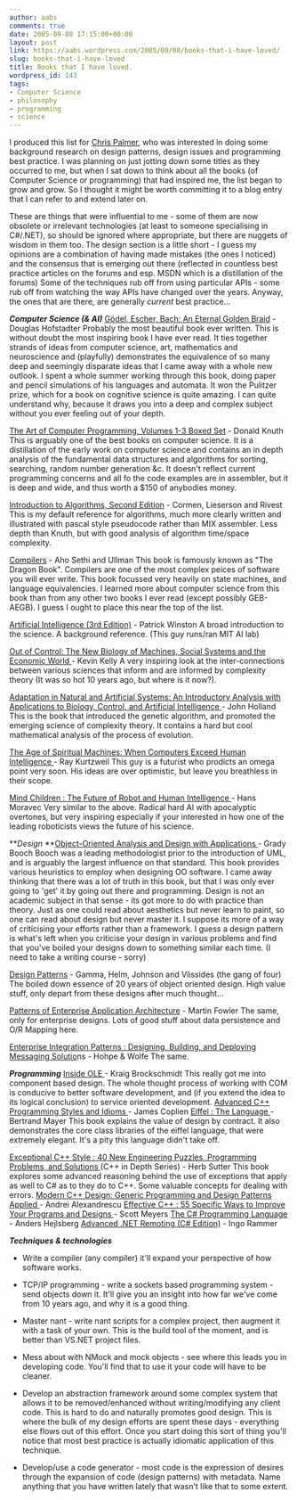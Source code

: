 ```yaml
---
author: aabs
comments: true
date: 2005-09-08 17:15:00+00:00
layout: post
link: https://aabs.wordpress.com/2005/09/08/books-that-i-have-loved/
slug: books-that-i-have-loved
title: Books that I have loved.
wordpress_id: 143
tags:
- Computer Science
- philosophy
- programming
- science
---
```


I produced this list for [Chris Palmer](mailto:buffobuffo@gmail.com), who was interested in doing some background research on design patterns, design issues and programming best practice. I was planning on just jotting down some titles as they occurred to me, but when I sat down to think about all the books (of Computer Science or programming) that had inspired me, the list began to grow and grow. So I thought it might be worth committing it to a blog entry that I can refer to and extend later on.

These are things that were influential to me - some of them are now obsolete or irrelevant technologies (at least to someone specialising in C#/.NET), so should be ignored where appropriate, but there are nuggets of wisdom in them too. The design section is a little short - I guess my opinions are a combination of having made mistakes (the ones I noticed) and the consensus that is emerging out there (reflected in countless best practice articles on the forums and esp. MSDN which is a distillation of the forums) Some of the techniques rub off from using particular APIs - some rub off from watching the way APIs have changed over the years. Anyway, the ones that are there, are generally _current_ best practice...

**_Computer Science (& AI)_**
[Gödel, Escher, Bach: An Eternal Golden Braid](http://www.amazon.com/exec/obidos/tg/detail/-/0465026567/qid=1126226089/sr=2-1/ref=pd_bbs_b_2_1/102-0332298-6633779?v=glance&s=books) - Douglas Hofstadter
Probably the most beautiful book ever written. This is without doubt the most inspiring book I have ever read. It ties together strands of ideas from computer science, art, mathematics and neuroscience and (playfully) demonstrates the equivalence of so many deep and seemingly disparate ideas that I came away with a whole new outlook. I spent a whole summer working through this book, doing paper and pencil simulations of his languages and automata. It won the Pulitzer prize, which for a book on cognitive science is quite amazing. I can quite understand why, because it draws you into a deep and complex subject without you ever feeling out of your depth.

[The Art of Computer Programming, Volumes 1-3 Boxed Set](http://www.amazon.com/exec/obidos/tg/detail/-/0201485419/qid=1126162483/sr=2-1/ref=pd_bbs_b_2_1/102-0332298-6633779?v=glance&s=books) - Donald Knuth
This is arguably one of the best books on computer science. It is a distillation of the early work on computer science and contains an in depth analysis of the fundamental data structures and algorithms for sorting, searching, random number generation &c. It doesn't reflect current programming concerns and all fo the code examples are in assembler, but it is deep and wide, and thus worth a $150 of anybodies money.

[Introduction to Algorithms, Second Edition](http://www.amazon.com/exec/obidos/tg/detail/-/0262032937/qid=1126162432/sr=2-1/ref=pd_bbs_b_2_1/102-0332298-6633779?v=glance&s=books) - Cormen, Lieserson and Rivest
This is my default reference for algorithms, much more clearly written and illustrated with pascal style pseudocode rather than MIX assembler. Less depth than Knuth, but with good analysis of algorithm time/space complexity.

[Compilers](http://www.amazon.com/exec/obidos/tg/detail/-/0201100886/qid=1126162518/sr=2-1/ref=pd_bbs_b_2_1/102-0332298-6633779?v=glance&s=books) - Aho Sethi and Ullman
This book is famously known as "The Dragon Book". Compilers are one of the most complex peices of software you will ever write. This book focussed very heavily on state machines, and language equivalencies. I learned more about computer science from this book than from any other two books I ever read (except possibly GEB-AEGB). I guess I ought to place this near the top of the list.

[Artificial Intelligence (3rd Edition)](http://www.amazon.com/exec/obidos/tg/detail/-/0201533774/qid=1126162564/sr=2-1/ref=pd_bbs_b_2_1/102-0332298-6633779?v=glance&s=books) - Patrick Winston
A broad introduction to the science. A background reference. (This guy runs/ran MIT AI lab)

[Out of Control: The New Biology of Machines, Social Systems and the Economic World ](http://www.amazon.com/exec/obidos/tg/detail/-/0140282025/qid=1126162630/sr=2-1/ref=pd_bbs_b_2_1/102-0332298-6633779?v=glance&s=books)- Kevin Kelly
A very inspiring look at the inter-connections between various sciences that inform and are informed by complexity theory (It was so hot 10 years ago, but where is it now?).

[Adaptation in Natural and Artificial Systems: An Introductory Analysis with Applications to Biology, Control, and Artificial Intelligence ](http://www.amazon.com/exec/obidos/tg/detail/-/0262581116/qid=1126162841/sr=1-3/ref=sr_1_3/102-0332298-6633779?v=glance&s=books)- John Holland
This is the book that introduced the genetic algorithm, and promoted the emerging science of complexity theory. It contains a hard but cool mathematical analysis of the process of evolution.

[The Age of Spiritual Machines: When Computers Exceed Human Intelligence ](http://www.amazon.com/exec/obidos/tg/detail/-/0140282025/qid=1126162630/sr=2-1/ref=pd_bbs_b_2_1/102-0332298-6633779?v=glance&s=books)- Ray Kurtzweil
This guy is a futurist who prodicts an omega point very soon. His ideas are over optimistic, but leave you breathless in their scope.

[Mind Children : The Future of Robot and Human Intelligence ](http://www.amazon.com/exec/obidos/tg/detail/-/0674576187/qid=1126162675/sr=2-2/ref=pd_bbs_b_2_2/102-0332298-6633779?v=glance&s=books)- Hans Moravec
Very similar to the above. Radical hard AI with apocalyptic overtones, but very inspiring especially if your interested in how one of the leading roboticists views the future of his science.

**_Design_
**[Object-Oriented Analysis and Design with Applications ](http://www.amazon.com/exec/obidos/tg/detail/-/0805353402/qid=1126162125/sr=2-1/ref=pd_bbs_b_2_1/102-0332298-6633779?v=glance&s=books)- Grady Booch
Booch was a leading methodologist prior to the introduction of UML, and is arguably the largest influence on that standard. This book provides various heuristics to employ when designing OO software. I came away thinking that there was a lot of truth in this book, but that I was only ever going to 'get' it by going out there and programming. Design is not an academic subject in that sense - its got more to do with practice than theory. Just as one could read about aesthetics but never learn to paint, so one can read about design but never master it. I suppose its more of a way of criticising your efforts rather than a framework. I guess a design pattern is what's left when you criticise your design in various problems and find that you've boiled your designs down to something similar each time. (I need to take a writing course - sorry)

[Design Patterns](http://www.amazon.com/exec/obidos/tg/detail/-/0201633612/qid=1126162280/sr=2-1/ref=pd_bbs_b_2_1/102-0332298-6633779?v=glance&s=books) - Gamma, Helm, Johnson and Vlissides (the gang of four)
The boiled down essence of 20 years of object oriented design. High value stuff, only depart from these designs after much thought...

[Patterns of Enterprise Application Architecture](http://www.amazon.com/exec/obidos/tg/detail/-/0321127420/qid=1126162332/sr=2-1/ref=pd_bbs_b_2_1/102-0332298-6633779?v=glance&s=books) - Martin Fowler
The same, only for enterprise designs. Lots of good stuff about data persistence and O/R Mapping here.

[Enterprise Integration Patterns : Designing, Building, and Deploying Messaging Solutio](http://www.amazon.com/exec/obidos/tg/detail/-/0201633612/qid=1126162280/sr=2-1/ref=pd_bbs_b_2_1/102-0332298-6633779?v=glance&s=books)ns - Hohpe & Wolfe
The same.

**_Programming_**
[Inside OLE ](http://www.amazon.com/exec/obidos/tg/detail/-/1556158432/qid=1126161693/sr=8-1/ref=pd_bbs_1/102-0332298-6633779?v=glance&s=books&n=507846)- Kraig Brockschmidt
This really got me into component based design. The whole thought process of working with COM is conducive to better software development, and (if you extend the idea to its logical conclusion) to service oriented development.
[Advanced C++ Programming Styles and Idioms ](http://www.amazon.com/exec/obidos/tg/detail/-/0201548550/qid=1126161797/sr=2-1/ref=pd_bbs_b_2_1/102-0332298-6633779?v=glance&s=books)- James Coplien
[Eiffel : The Language ](http://www.amazon.com/exec/obidos/tg/detail/-/0132479257/qid=1126161842/sr=1-1/ref=sr_1_1/102-0332298-6633779?v=glance&s=books)- Bertrand Mayer
This book explains the value of design by contract. It also demonstrates the core class libraries of the eiffel language, that were extremely elegant. It's a pity this language didn't take off.

[Exceptional C++ Style : 40 New Engineering Puzzles, Programming Problems, and Solutions ](http://www.amazon.com/exec/obidos/tg/detail/-/0201760428/qid=1126161932/sr=2-2/ref=pd_bbs_b_2_2/102-0332298-6633779?v=glance&s=books)
(C++ in Depth Series) - Herb Sutter
This book explores some advanced reasoning behind the use of exceptions that apply as well to C# as to they do to C++. Some valuable concepts for dealing with errors.
[Modern C++ Design: Generic Programming and Design Patterns Applied ](http://www.amazon.com/exec/obidos/tg/detail/-/0201704315/qid=1126161970/sr=2-1/ref=pd_bbs_b_2_1/102-0332298-6633779?v=glance&s=books)- Andrei Alexandrescu
[Effective C++ : 55 Specific Ways to Improve Your Programs and Designs ](http://www.amazon.com/exec/obidos/tg/detail/-/0321334876/qid=1126162024/sr=2-1/ref=pd_bbs_b_2_1/102-0332298-6633779?v=glance&s=books)- Scott Meyers
[The C# Programming Language ](http://www.amazon.com/exec/obidos/tg/detail/-/0321154916/qid=1126162090/sr=2-1/ref=pd_bbs_b_2_1/102-0332298-6633779?v=glance&s=books)- Anders Hejlsberg
[Advanced .NET Remoting (C# Edition)](http://www.amazon.com/exec/obidos/tg/detail/-/1590590252/qid=1126162199/sr=2-2/ref=pd_bbs_b_2_2/102-0332298-6633779?v=glance&s=books) - Ingo Rammer

**_Techniques & technologies_**



	
  * Write a compiler (any compiler) it'll expand your perspective of how software works.

	
  * TCP/IP programming - write a sockets based programming system - send objects down it. It'll give you an insight into how far we've come from 10 years ago, and why it is a good thing.

	
  * Master nant - write nant scripts for a complex project, then augment it with a task of your own. This is the build tool of the moment, and is better than VS.NET project files.

	
  * Mess about with NMock and mock objects - see where this leads you in developing code. You'll find that to use it your code will have to be cleaner.

	
  * Develop an abstraction framework around some complex system that allows it to be removed/enhanced without writing/modifying any client code. This is hard to do and naturally promotes good design. This is where the bulk of my design efforts are spent these days - everything else flows out of this effort. Once you start doing this sort of thing you'll notice that most best practice is actually idiomatic application of this technique.

	
  * Develop/use a code generator - most code is the expression of desires through the expansion of code (design patterns) with metadata. Name anything that you have written lately that wasn't like that to some extent.


